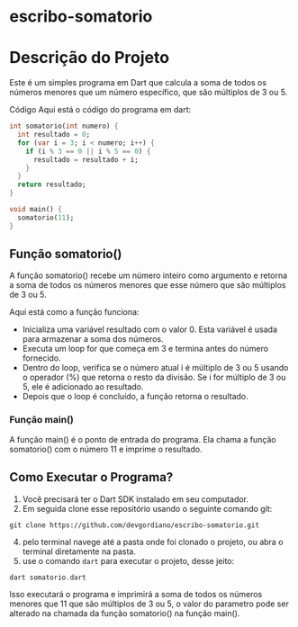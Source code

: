 # escribo-somatorio

# Descrição do Projeto
Este é um simples programa em Dart que calcula a soma de todos os números menores que um número específico, que são múltiplos de 3 ou 5.

Código
Aqui está o código do programa em dart:
~~~dart
int somatorio(int numero) {
  int resultado = 0;
  for (var i = 3; i < numero; i++) {
    if (i % 3 == 0 || i % 5 == 0) {
      resultado = resultado + i;
    }
  }
  return resultado;
}

void main() {
  somatorio(11);
}

~~~~

## Função somatorio()
A função somatorio() recebe um número inteiro como argumento e retorna a soma de todos os números menores que esse número que são múltiplos de 3 ou 5.

Aqui está como a função funciona:

* Inicializa uma variável resultado com o valor 0. Esta variável é usada para armazenar a soma dos números.
* Executa um loop for que começa em 3 e termina antes do número fornecido.
* Dentro do loop, verifica se o número atual i é múltiplo de 3 ou 5 usando o operador (%) que retorna o resto da divisão. Se i for múltiplo de 3 ou 5, ele é adicionado ao resultado.
* Depois que o loop é concluído, a função retorna o resultado.

### Função main()
A função main() é o ponto de entrada do programa. Ela chama a função somatorio() com o número 11 e imprime o resultado.

## Como Executar o Programa?

1. Você precisará ter o Dart SDK instalado em seu computador.
2. Em seguida clone esse repositório usando o seguinte comando git:
~~~git
git clone https://github.com/devgordiano/escribo-somatorio.git
~~~~
4. pelo terminal navege até a pasta onde foi clonado o projeto, ou abra o terminal diretamente na pasta.
5. use o comando `dart` para executar o projeto, desse jeito:
~~~dart
dart somatorio.dart
~~~

Isso executará o programa e imprimirá a soma de todos os números menores que 11 que são múltiplos de 3 ou 5, o valor do parametro pode ser alterado na chamada da função somatorio() na função main().

